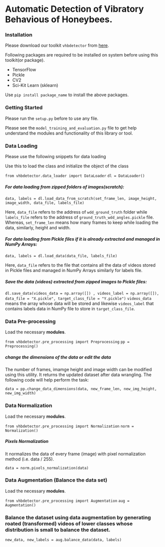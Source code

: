 # Automatic Detection of Vibratory Behavious of Honeybees.


### Installation
Please download our toolkit ```vhbdetector``` from <a href = "https://github.com/shafa2507/Automatic-detection-of-vibratory-behaviour-of-honey-bees/releases/tag/Latest_Version">here</a>.

Following packages are required to be installed on system before using this toolkit(or package).
<ul>
    <li>
        TensorFlow
    </li>
    <li>
        Pickle
    </li>
    <li>
        CV2
    </li>
    <li>
        Sci-Kit Learn (sklearn)
    </li>
</ul>

Use ``` pip install package_name ``` to install the above packages.

### Getting Started
Please run the ```setup.py``` before to use any file.

Please  see the ```model_training_and_evaluation.py``` file to get help understand the modules and functionality of this library or tool.

### Data Loading
Please use the following snippets for data loading


Use this to load the class and initialize the object of the class

```from vhbdetector.data_loader import DataLoader```
```dl = DataLoader()```

##### For data loading from zipped folders of images(scratch):

```data, labels = dl.load_data_from_scratch(set_frame_len, image_height, image_width, data_file, labels_file)```

Here, `data_file` refers to the address of `wdd_ground_truth` folder while `labels_file` refers to the address of `ground_truth_wdd_angles.pickle` file. Whereas, `set_frame_len` means how many frames to keep while loading the data, similarly, height and width.

##### For data loading from Pickle files if it is already extracted and managed in NumPy Arrays:

```data, labels = dl.load_data(data_file, labels_file)```

Here, ```data_file``` refers to the file that contains all the data of videos stored in Pickle files and managed in NumPy Arrays similarly for labels file.

##### Save the data (videos) extracted from zipped images to Pickle files:

```dl.save_data(videos_data = np.array([]) , videos_label = np.array([]), data_file = "X.pickle", target_class_file = "Y.pickle")```
```videos_data``` means the array whose data will be stored and likewise ```videos_label``` that contains labels data in NumPy file to store in ```target_class_file```.

### Data Pre-processing
Load the necessary <b>modules</b>.

```from vhbdetector.pre_processing import Preprocessing```
```pp = Preprocessing()```

##### change the dimensions of the data or edit the data
The number of frames, imamge height and image width can be modified using this utility. It returns the updated dataset after data wrangling. The following code will help perform the task:

```data = pp.change_data_dimensions(data, new_frame_len, new_img_height, new_img_width)```

### Data Normalization
Load the necessary <b>modules</b>.

```from vhbdetector.pre_processing import Normalization```
```norm = Normalization()```

##### Pixels Normalization
It normalizes the data of every frame (image) with pixel normalization method (i.e. data / 255).

```data = norm.pixels_normalization(data)```

### Data Augmentation (Balance the data set)
Load the necessary <b>modules</b>.

```from vhbdetector.pre_processing import Augmentation```
```aug = Augmentation()```

### Balance the dataset using data augmentation by generating roated (transformed) videos of lower classes whose distribution is small to balance the dataset. 
```new_data, new_labels = aug.balance_data(data, labels)```
